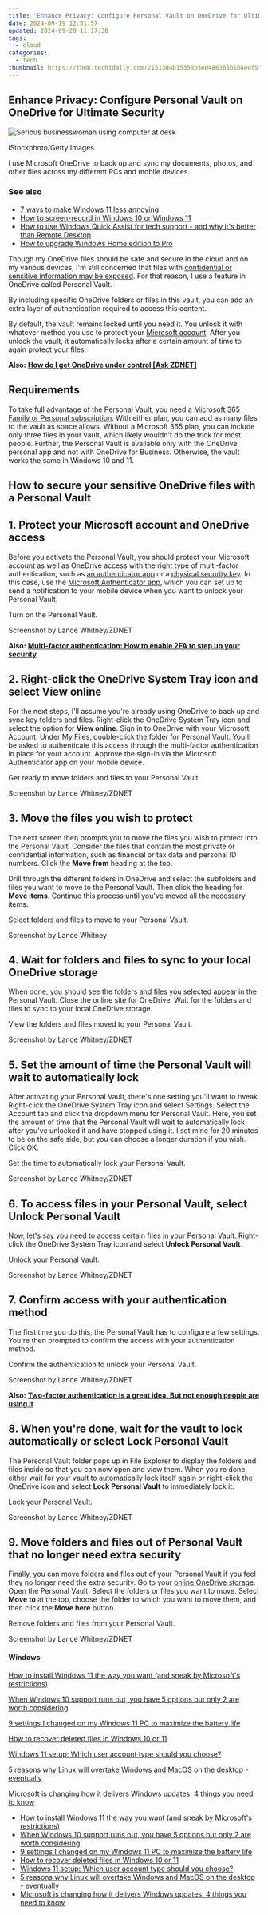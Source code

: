 ```yaml
---
title: "Enhance Privacy: Configure Personal Vault on OneDrive for Ultimate Security"
date: 2024-09-19 12:51:57
updated: 2024-09-20 11:17:38
tags:
  - cloud
categories:
  - tech
thumbnail: https://thmb.techidaily.com/2151304b15358b5e0486365b1b4e0f5fc2185a4452deb2b08eaf2b9d1e47c0a1.jpg
---
```


## Enhance Privacy: Configure Personal Vault on OneDrive for Ultimate Security

![Serious businesswoman using computer at desk](https://www.zdnet.com/a/img/resize/e29e875edafdb44d1114ce8561196f3eb58a358e/2019/06/03/e2109d8a-32eb-4f8b-b126-b34820b6598f/computeradministock-915946732.jpg?auto=webp&width=1280)

iStockphoto/Getty Images

I use Microsoft OneDrive to back up and sync my documents, photos, and other files across my different PCs and mobile devices. 

### See also

* [7 ways to make Windows 11 less annoying](https://www.zdnet.com/article/seven-ways-to-make-windows-11-less-annoying/)
* [How to screen-record in Windows 10 or Windows 11](https://www.zdnet.com/article/how-to-screen-record-in-windows-10-or-11/)
* [How to use Windows Quick Assist for tech support - and why it's better than Remote Desktop](https://www.zdnet.com/article/how-to-use-windows-quick-assist-for-tech-support-and-why-its-better-than-remote-desktop/)
* [How to upgrade Windows Home edition to Pro](https://www.zdnet.com/article/how-to-upgrade-windows-home-edition-to-pro/)

Though my OneDrive files should be safe and secure in the cloud and on my various devices, I'm still concerned that files with [confidential or sensitive information may be exposed](https://www.zdnet.com/article/online-security-101-how-to-protect-your-privacy-from-hackers-spies-and-the-government/). For that reason, I use a feature in OneDrive called Personal Vault.

By including specific OneDrive folders or files in this vault, you can add an extra layer of authentication required to access this content. 

By default, the vault remains locked until you need it. You unlock it with whatever method you use to protect your [Microsoft account](https://www.zdnet.com/article/how-to-get-microsoft-office-for-free/). After you unlock the vault, it automatically locks after a certain amount of time to again protect your files.

**Also:** [**How do I get OneDrive under control \[Ask ZDNET\]**](https://www.zdnet.com/article/how-do-i-get-onedrive-under-control-ask-zdnet/)

## Requirements

To take full advantage of the Personal Vault, you need a [Microsoft 365 Family or Personal subscription](https://www.zdnet.com/article/microsoft-launches-defender-for-individuals-for-microsoft-365-personal-and-family-subscribers/). With either plan, you can add as many files to the vault as space allows. Without a Microsoft 365 plan, you can include only three files in your vault, which likely wouldn't do the trick for most people. Further, the Personal Vault is available only with the OneDrive personal app and not with OneDrive for Business. Otherwise, the vault works the same in Windows 10 and 11.

## How to secure your sensitive OneDrive files with a Personal Vault

## 1\. Protect your Microsoft account and OneDrive access

Before you activate the Personal Vault, you should protect your Microsoft account as well as OneDrive access with the right type of multi-factor authentication, such as [an authenticator app](https://www.zdnet.com/article/protect-yourself-how-to-choose-the-right-two-factor-authenticator-app/) or a [physical security key](https://www.zdnet.com/article/best-security-key/). In this case, use the [Microsoft Authenticator app](https://www.zdnet.com/article/how-to-lock-down-your-microsoft-account-and-keep-it-safe-from-outside-attackers/), which you can set up to send a notification to your mobile device when you want to unlock your Personal Vault.

Turn on the Personal Vault.

Screenshot by Lance Whitney/ZDNET

**Also:** [**Multi-factor authentication: How to enable 2FA to step up your security**](https://www.zdnet.com/article/better-than-the-best-password-how-to-use-2fa-to-improve-your-security/)

## 2\. Right-click the OneDrive System Tray icon and select View online

For the next steps, I'll assume you're already using OneDrive to back up and sync key folders and files. Right-click the OneDrive System Tray icon and select the option for **View online**. Sign in to OneDrive with your Microsoft Account. Under My Files, double-click the folder for Personal Vault. You'll be asked to authenticate this access through the multi-factor authentication in place for your account. Approve the sign-in via the Microsoft Authenticator app on your mobile device.

Get ready to move folders and files to your Personal Vault.

Screenshot by Lance Whitney/ZDNET

## 3\. Move the files you wish to protect 

The next screen then prompts you to move the files you wish to protect into the Personal Vault. Consider the files that contain the most private or confidential information, such as financial or tax data and personal ID numbers. Click the **Move from** heading at the top.

Drill through the different folders in OneDrive and select the subfolders and files you want to move to the Personal Vault. Then click the heading for **Move items**. Continue this process until you've moved all the necessary items.

Select folders and files to move to your Personal Vault.

Screenshot by Lance Whitney

## 4\. Wait for folders and files to sync to your local OneDrive storage

When done, you should see the folders and files you selected appear in the Personal Vault. Close the online site for OneDrive. Wait for the folders and files to sync to your local OneDrive storage.

View the folders and files moved to your Personal Vault.

Screenshot by Lance Whitney/ZDNET

## 5\. Set the amount of time the Personal Vault will wait to automatically lock

After activating your Personal Vault, there's one setting you'll want to tweak. Right-click the OneDrive System Tray icon and select Settings. Select the Account tab and click the dropdown menu for Personal Vault. Here, you set the amount of time that the Personal Vault will wait to automatically lock after you've unlocked it and have stopped using it. I set mine for 20 minutes to be on the safe side, but you can choose a longer duration if you wish. Click OK.

Set the time to automatically lock your Personal Vault.

Screenshot by Lance Whitney/ZDNET

## 6\. To access files in your Personal Vault, select Unlock Personal Vault

Now, let's say you need to access certain files in your Personal Vault. Right-click the OneDrive System Tray icon and select **Unlock Personal Vault**.

Unlock your Personal Vault.

Screenshot by Lance Whitney/ZDNET

## 7\. Confirm access with your authentication method

The first time you do this, the Personal Vault has to configure a few settings. You're then prompted to confirm the access with your authentication method.

Confirm the authentication to unlock your Personal Vault.

Screenshot by Lance Whitney/ZDNET

**Also:** [**Two-factor authentication is a great idea. But not enough people are using it**](https://www.zdnet.com/article/two-factor-authentication-is-a-great-idea-but-not-enough-people-are-using-it/)

## 8\. When you're done, wait for the vault to lock automatically or select Lock Personal Vault

The Personal Vault folder pops up in File Explorer to display the folders and files inside so that you can now open and view them. When you're done, either wait for your vault to automatically lock itself again or right-click the OneDrive icon and select **Lock Personal Vault** to immediately lock it.

Lock your Personal Vault.

Screenshot by Lance Whitney/ZDNET

## 9\. Move folders and files out of Personal Vault that no longer need extra security

Finally, you can move folders and files out of your Personal Vault if you feel they no longer need the extra security. Go to your [online OneDrive storage](https://onedrive.live.com/). Open the Personal Vault. Select the folders or files you want to move. Select **Move to** at the top, choose the folder to which you want to move them, and then click the **Move here** button.

Remove folders and files from your Personal Vault.

Screenshot by Lance Whitney/ZDNET

#### Windows

[How to install Windows 11 the way you want (and sneak by Microsoft's restrictions)](https://www.zdnet.com/article/how-to-install-windows-11-the-way-you-want-and-bypass-microsofts-restrictions/ "How to install Windows 11 the way you want (and sneak by Microsoft's restrictions)")

[When Windows 10 support runs out, you have 5 options but only 2 are worth considering](https://www.zdnet.com/article/when-windows-10-support-ends-you-have-5-options-but-only-2-are-worth-considering/ "When Windows 10 support runs out, you have 5 options but only 2 are worth considering")

[9 settings I changed on my Windows 11 PC to maximize the battery life](https://www.zdnet.com/article/9-settings-i-changed-on-my-windows-11-pc-to-maximize-the-battery-life/ "9 settings I changed on my Windows 11 PC to maximize the battery life")

[How to recover deleted files in Windows 10 or 11](https://www.zdnet.com/article/how-to-recover-deleted-files-in-windows-10-or-11/ "How to recover deleted files in Windows 10 or 11")

[Windows 11 setup: Which user account type should you choose?](https://www.zdnet.com/article/windows-setup-which-user-account-type-should-you-choose/ "Windows 11 setup: Which user account type should you choose?")

[5 reasons why Linux will overtake Windows and MacOS on the desktop - eventually](https://www.zdnet.com/article/5-reasons-why-linux-will-eventually-overtake-windows-and-macos-on-the-desktop/ "5 reasons why Linux will overtake Windows and MacOS on the desktop - eventually")

[Microsoft is changing how it delivers Windows updates: 4 things you need to know](https://www.zdnet.com/article/microsoft-is-changing-how-it-delivers-windows-updates-4-things-you-need-to-know/ "Microsoft is changing how it delivers Windows updates: 4 things you need to know")

* [How to install Windows 11 the way you want (and sneak by Microsoft's restrictions)](https://www.zdnet.com/article/how-to-install-windows-11-the-way-you-want-and-bypass-microsofts-restrictions/ "How to install Windows 11 the way you want (and sneak by Microsoft's restrictions)")
* [When Windows 10 support runs out, you have 5 options but only 2 are worth considering](https://www.zdnet.com/article/when-windows-10-support-ends-you-have-5-options-but-only-2-are-worth-considering/ "When Windows 10 support runs out, you have 5 options but only 2 are worth considering")
* [9 settings I changed on my Windows 11 PC to maximize the battery life](https://www.zdnet.com/article/9-settings-i-changed-on-my-windows-11-pc-to-maximize-the-battery-life/ "9 settings I changed on my Windows 11 PC to maximize the battery life")
* [How to recover deleted files in Windows 10 or 11](https://www.zdnet.com/article/how-to-recover-deleted-files-in-windows-10-or-11/ "How to recover deleted files in Windows 10 or 11")
* [Windows 11 setup: Which user account type should you choose?](https://www.zdnet.com/article/windows-setup-which-user-account-type-should-you-choose/ "Windows 11 setup: Which user account type should you choose?")
* [5 reasons why Linux will overtake Windows and MacOS on the desktop - eventually](https://www.zdnet.com/article/5-reasons-why-linux-will-eventually-overtake-windows-and-macos-on-the-desktop/ "5 reasons why Linux will overtake Windows and MacOS on the desktop - eventually")
* [Microsoft is changing how it delivers Windows updates: 4 things you need to know](https://www.zdnet.com/article/microsoft-is-changing-how-it-delivers-windows-updates-4-things-you-need-to-know/ "Microsoft is changing how it delivers Windows updates: 4 things you need to know")

<ins class="adsbygoogle"
     style="display:block"
     data-ad-format="autorelaxed"
     data-ad-client="ca-pub-7571918770474297"
     data-ad-slot="1223367746"></ins>



<ins class="adsbygoogle"
     style="display:block"
     data-ad-client="ca-pub-7571918770474297"
     data-ad-slot="8358498916"
     data-ad-format="auto"
     data-full-width-responsive="true"></ins>
